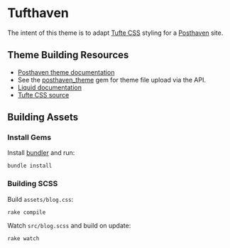 # Tufthaven

The intent of this theme is to adapt [Tufte CSS](https://edwardtufte.github.io/tufte-css/) styling for a [Posthaven](https://posthaven.com/) site.

## Theme Building Resources

* [Posthaven theme documentation](http://theme-docs.posthaven.com/)
* See the [posthaven_theme](https://github.com/posthaven/posthaven_theme) gem for theme file upload via the API.
* [Liquid documentation](https://www.shopify.com/partners/blog/115244038-an-overview-of-liquid-shopifys-templating-language)
* [Tufte CSS source](https://github.com/edwardtufte/tufte-css)

## Building Assets

### Install Gems

Install [bundler](http://bundler.io) and run:
```
bundle install
```

### Building SCSS

Build `assets/blog.css`:
```
rake compile
```

Watch `src/blog.scss` and build on update:
```
rake watch
```
